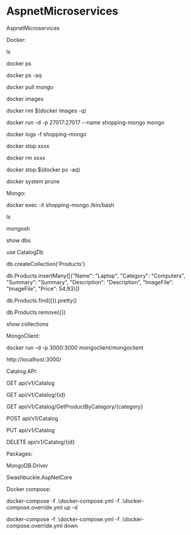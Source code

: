# AspnetMicroservices
AspnetMicroservices

Docker:

ls

docker ps

docker ps -aq

docker pull mongo

docker images

docker rmi $(docker images -q)

docker run -d -p 27017:27017 --name shopping-mongo mongo

docker logs -f shopping-mongo

docker stop xxxx

docker rm xxxx

docker stop $(docker ps -aq)

docker system prune


Mongo:

docker exec -it shopping-mongo /bin/bash

ls

mongosh

show dbs

use CatalogDb

db.createCollection('Products')

db.Products.insertMany([{"Name": "Laptop", "Category": "Computers", "Summary": "Summary", "Description": "Description", "ImageFile": "ImageFile", "Price": 54.93}])

db.Products.find({}).pretty()

db.Products.remove({})

show collections


MongoClient:

docker run -d -p 3000:3000 mongoclient/mongoclient

http://localhost:3000/


Catalog.API:

GET api/v1/Catalog

GET api/v1/Catalog/{id}

GET api/v1/Catalog/GetProductByCategory/{category}

POST api/v1/Catalog

PUT api/v1/Catalog

DELETE api/v1/Catalog/{id}


Packages:

MongoDB.Driver

Swashbuckle.AspNetCore


Docker compose:

docker-compose -f .\docker-compose.yml -f .\docker-compose.override.yml up -d

docker-compose -f .\docker-compose.yml -f .\docker-compose.override.yml down

